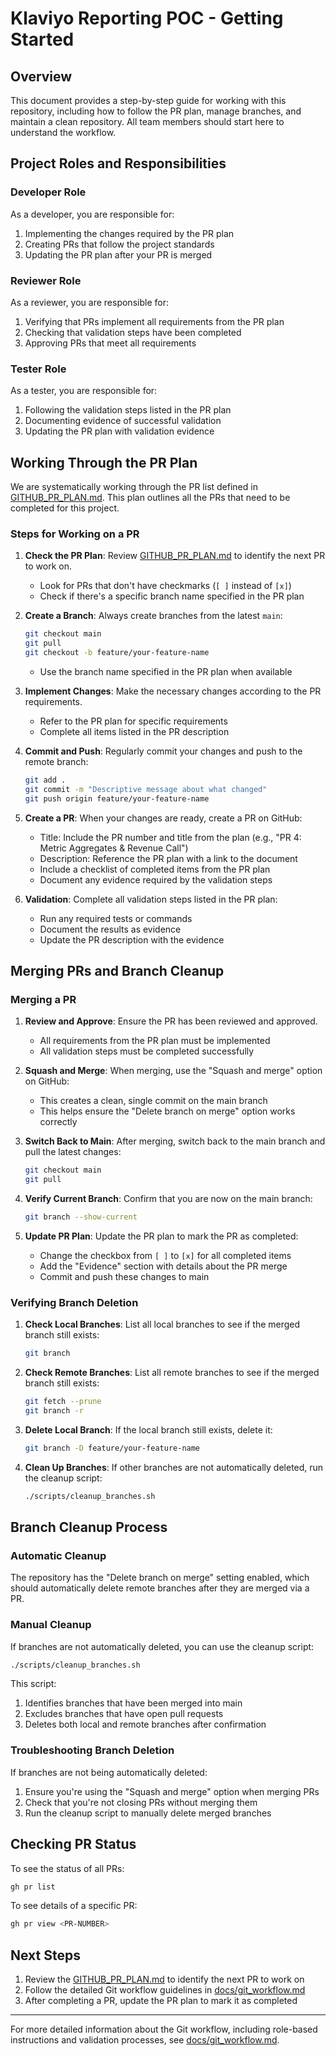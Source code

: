 # Klaviyo Reporting POC - Getting Started

## Overview

This document provides a step-by-step guide for working with this repository, including how to follow the PR plan, manage branches, and maintain a clean repository. All team members should start here to understand the workflow.

## Project Roles and Responsibilities

### Developer Role

As a developer, you are responsible for:

1. Implementing the changes required by the PR plan
2. Creating PRs that follow the project standards
3. Updating the PR plan after your PR is merged

### Reviewer Role

As a reviewer, you are responsible for:

1. Verifying that PRs implement all requirements from the PR plan
2. Checking that validation steps have been completed
3. Approving PRs that meet all requirements

### Tester Role

As a tester, you are responsible for:

1. Following the validation steps listed in the PR plan
2. Documenting evidence of successful validation
3. Updating the PR plan with validation evidence

## Working Through the PR Plan

We are systematically working through the PR list defined in [GITHUB_PR_PLAN.md](docs/GITHUB_PR_PLAN.md). This plan outlines all the PRs that need to be completed for this project.

### Steps for Working on a PR

1. **Check the PR Plan**: Review [GITHUB_PR_PLAN.md](docs/GITHUB_PR_PLAN.md) to identify the next PR to work on.
   - Look for PRs that don't have checkmarks (`[ ]` instead of `[x]`)
   - Check if there's a specific branch name specified in the PR plan

2. **Create a Branch**: Always create branches from the latest `main`:
   ```bash
   git checkout main
   git pull
   git checkout -b feature/your-feature-name
   ```
   - Use the branch name specified in the PR plan when available

3. **Implement Changes**: Make the necessary changes according to the PR requirements.
   - Refer to the PR plan for specific requirements
   - Complete all items listed in the PR description

4. **Commit and Push**: Regularly commit your changes and push to the remote branch:
   ```bash
   git add .
   git commit -m "Descriptive message about what changed"
   git push origin feature/your-feature-name
   ```

5. **Create a PR**: When your changes are ready, create a PR on GitHub:
   - Title: Include the PR number and title from the plan (e.g., "PR 4: Metric Aggregates & Revenue Call")
   - Description: Reference the PR plan with a link to the document
   - Include a checklist of completed items from the PR plan
   - Document any evidence required by the validation steps

6. **Validation**: Complete all validation steps listed in the PR plan:
   - Run any required tests or commands
   - Document the results as evidence
   - Update the PR description with the evidence

## Merging PRs and Branch Cleanup

### Merging a PR

1. **Review and Approve**: Ensure the PR has been reviewed and approved.
   - All requirements from the PR plan must be implemented
   - All validation steps must be completed successfully

2. **Squash and Merge**: When merging, use the "Squash and merge" option on GitHub:
   - This creates a clean, single commit on the main branch
   - This helps ensure the "Delete branch on merge" option works correctly

3. **Switch Back to Main**: After merging, switch back to the main branch and pull the latest changes:
   ```bash
   git checkout main
   git pull
   ```

4. **Verify Current Branch**: Confirm that you are now on the main branch:
   ```bash
   git branch --show-current
   ```

5. **Update PR Plan**: Update the PR plan to mark the PR as completed:
   - Change the checkbox from `[ ]` to `[x]` for all completed items
   - Add the "Evidence" section with details about the PR merge
   - Commit and push these changes to main

### Verifying Branch Deletion

1. **Check Local Branches**: List all local branches to see if the merged branch still exists:
   ```bash
   git branch
   ```

2. **Check Remote Branches**: List all remote branches to see if the merged branch still exists:
   ```bash
   git fetch --prune
   git branch -r
   ```

3. **Delete Local Branch**: If the local branch still exists, delete it:
   ```bash
   git branch -D feature/your-feature-name
   ```

4. **Clean Up Branches**: If other branches are not automatically deleted, run the cleanup script:
   ```bash
   ./scripts/cleanup_branches.sh
   ```

## Branch Cleanup Process

### Automatic Cleanup

The repository has the "Delete branch on merge" setting enabled, which should automatically delete remote branches after they are merged via a PR.

### Manual Cleanup

If branches are not automatically deleted, you can use the cleanup script:

```bash
./scripts/cleanup_branches.sh
```

This script:
1. Identifies branches that have been merged into main
2. Excludes branches that have open pull requests
3. Deletes both local and remote branches after confirmation

### Troubleshooting Branch Deletion

If branches are not being automatically deleted:

1. Ensure you're using the "Squash and merge" option when merging PRs
2. Check that you're not closing PRs without merging them
3. Run the cleanup script to manually delete merged branches

## Checking PR Status

To see the status of all PRs:

```bash
gh pr list
```

To see details of a specific PR:

```bash
gh pr view <PR-NUMBER>
```

## Next Steps

1. Review the [GITHUB_PR_PLAN.md](docs/GITHUB_PR_PLAN.md) to identify the next PR to work on
2. Follow the detailed Git workflow guidelines in [docs/git_workflow.md](docs/git_workflow.md)
3. After completing a PR, update the PR plan to mark it as completed

---

For more detailed information about the Git workflow, including role-based instructions and validation processes, see [docs/git_workflow.md](docs/git_workflow.md).
